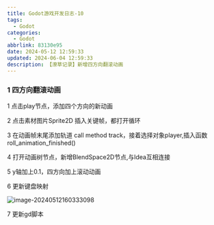 ```yaml
---
title: Godot游戏开发日志-10
tags:
  - Godot
categories:
  - Godot
abbrlink: 83130e95
date: 2024-05-12 12:59:33
updated: 2024-06-04 12:59:33
description: 【潦草记录】新增四方向翻滚动画
---
```


### 1 四方向翻滚动画

1 点击play节点，添加四个方向的新动画

2 点击素材图片Sprite2D 插入关键帧，都打开循环

3 在动画帧末尾添加轨道 call method track，接着选择对象player,插入函数roll_animation_finished()

4 打开动画树节点，新增BlendSpace2D节点,与Idea互相连接

5 y轴加上0.1，四方向加上滚动动画

6 更新键盘映射

![image-20240512160333098](https://blog-resources.this0.com/image/202405121604131.png?x-oss-process=style/this0-blog)

7 更新gd脚本

